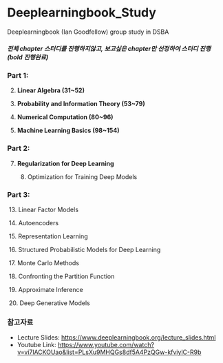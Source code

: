 # Deeplearningbook_Study
Deeplearningbook (Ian Goodfellow) group study in DSBA

##### 전체 chapter 스터디를 진행하지않고, 보고싶은 chapter만 선정하여 스터디 진행 (bold 진행완료)



### Part 1:   

2. **Linear Algebra (31~52)**   

3. **Probability and Information Theory (53~79)**   
4.  **Numerical Computation (80~96)**   
5.  **Machine Learning Basics (98~154)** 

### Part 2:    

7. **Regularization for Deep Learning**

 	8.  Optimization for Training Deep Models 

### Part 3:   

​	13. Linear Factor Models  

​	14. Autoencoders 

​	15. Representation Learning

​	16. Structured Probabilistic Models for Deep Learning  

​	17. Monte Carlo Methods   

​	18. Confronting the Partition Function 

​	19. Approximate Inference 

​	20. Deep Generative Models 



### 참고자료

* Lecture Slides: https://www.deeplearningbook.org/lecture_slides.html 
* Youtube Link: https://www.youtube.com/watch?v=vi7lACKOUao&list=PLsXu9MHQGs8df5A4PzQGw-kfviylC-R9b